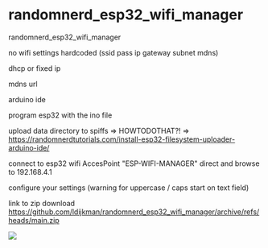 # randomnerd_esp32_wifi_manager
randomnerd_esp32_wifi_manager

no wifi settings hardcoded  (ssid pass ip gateway subnet mdns)

dhcp or fixed ip 

mdns url

arduino ide

program esp32 with the ino file

upload data directory to spiffs => HOWTODOTHAT?! => https://randomnerdtutorials.com/install-esp32-filesystem-uploader-arduino-ide/

connect to esp32 wifi AccesPoint "ESP-WIFI-MANAGER" direct and browse to 192.168.4.1

configure your settings  (warning for uppercase / caps start on text field)

link to zip download https://github.com/ldijkman/randomnerd_esp32_wifi_manager/archive/refs/heads/main.zip

<img src="https://github.com/ldijkman/randomnerd_esp32_wifi_manager/blob/main/Screenshot_20220103-185651_Chrome.jpg">
